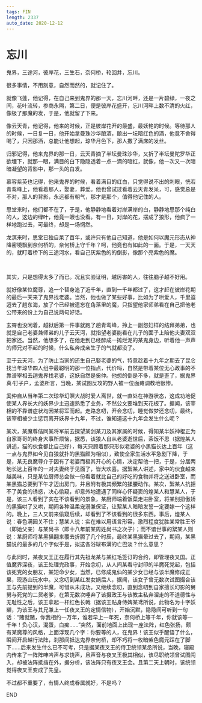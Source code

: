 ```yaml
---
tags: FIN
length: 2337
auto_date: 2020-12-12
---
```


# 忘川

鬼界，三途河，彼岸花，三生石，奈何桥，轮回井，忘川。

很多事情，不用刻意，自然而然的，就记住了。

就像飞蓬，他记得，在自己来到鬼界的那一天，忘川河畔，还是一片碧绿，一夜之间，花叶流转，参商永隔，第二日，便是彼岸花盛开，忘川河畔上数不清的火红，像极了那魔的发，于是，他就留了下来。

像云天青，他记得，他来的时候，正是彼岸花开的最盛，最妖艳的时候。等待那人的时候，一日复一日，他开始拿曼珠沙华酿酒，酿出一坛暗红色的酒，他竟不舍得喝了，只因那酒，总能让他想起，琼华月色下，那人撒了满床的发丝。

归邪记得，他来鬼界的那一日，云天青摘了半坛曼珠沙华，又折了半坛曼陀罗华正欲埋下，就那一眼，满目的白下隐隐透着一点一滴的暗红，就像，他一次又一次暗暗凝望的背影中，那一头的白发。

慕容紫英也记得，他来鬼界的时候，看着满目的红白，只觉得说不出的刺眼，恍若青鸾峰上，他看着那人，娶妻，葬爱。他也曾试过看着云天青发呆，可，感觉总是不对，那人的背影，永远都有朝气，那才是那个，值得他记住的人。

思堂来时，他们都不在了，于是，他静静地看着对岸满岸的白，静静地思那个纯白的人，这边的绿叶，他竟一眼也没看。有一日，对岸的花，摆成了狼形，他疯了一样地跑过去，可最终，却是一场惘然。

龙溟来时，思堂已独自呆了百年，或许只有他自己知道，他是如何以魔元形态从神降密境飘到奈何桥的，奈何桥上守千年？呵，他竟也有如此的一面。于是，一天天的，就盯着桥下的三途河水，看自己灰紫色的的倒影，像那个亮紫色的魔。

<br>

其实，只是想得太多了而已。况且实验证明，越厉害的人，往往脑子越不好用。

就好像某位魔尊，追一个替身追了近千年，直到一千年都过了，这才赶在彼岸花期的最后一天来了鬼界找老婆。当然，他也做了某些好事，比如为了哄爱人，千里迢迢去了趟东海，放了个已经被遗忘在角落里的魔，只指望他家师弟看在自己把他老公带来的份上为自己说两句好话。

玄霄也没闲着，越狱后第一件事就跑了趟青鸾峰，拎上一副怨妇样的结拜弟弟，也就是自己老婆兼师弟的儿子云天河，就指望老婆能看在儿子的面子上陪他夫妻双双把家还。当然，他想多了，在他走到已经醉成一摊烂泥的某鬼身边，听着他一声声的师兄对不起的时候，什么私奔成亲生子的气就都没了。

至于云天河，为了防止当家的还生自己娶老婆的气，特意趁着十九年之期去了昆仑找当年琼华四人组中最聪明的那一位指点，代价吗，自然是带着某位无心政事的不靠谱宰相去趟鬼界找老婆，这妖自然是奚仲。他想的倒是不多，就是歪了，据鬼界真·钉子户，孟婆所言，当晚，某试图反攻的野人被一位面瘫调教地很惨。

奚仲自从当年第二次琼华幻瞑大战时爱人离世，就一直处在神游状态，这成功地促使某人界长大的妖界少主迅速熟悉了业务，不然公文要堆到天花板了。据闻，该宰相的不靠谱症状均因某将军而起。走路念叨，开会念叨，睡觉做梦还念叨，最终，该宰相被少主惩罚离开妖界十九年，不过，谁知道这十九年会发生什么呢？

某次，某魔尊偕同某将军前去探望某剑某刀及其家属的时候，得知某半妖神棍正为自家哥哥的终身大事所烦恼，据悉，该狼人自从老婆逝世后，茶饭不思（据煌某人讲述，猫的伙食都比自己好），每天只顾着那只形似老婆的小黑猫长达上百年（这一点与鬼界如今见白狼就扑的黑猫颇为相似），致使全家生活水平急剧下降，于是，某无良魔尊介于因有了老婆而极其开心的心情，决定帮他一把，于是，分居两地长达上百年的一对夫妻终于见面了，皆大欢喜。据絮某人讲述，家中的伙食越来越美味，只是某位厨师总会做一份看着就比自己的好吃的食物并将之送进卧室，而某黑猫总要到下午才迈出房门，并且附有极其频繁的揉腰动作。某次，絮某人抗拒不了美食的诱惑，决心偷窥，却意外地遭遇了同样心怀疑窦的煌某人和慧某人，于是，该三人看到了实在不该看到的景象，某厨师端着饭菜走进卧室，将某别扭傲娇的黑猫哄了又哄，期间各种温柔宠溺兼保证，让絮某人暗暗发誓一定要嫁一个这样的。晚上，三人又前来偷窥后续，却看到了不该看到的很多东西。事后，煌某人说：春色满园关不住；慧某人说：实在难以用语言形容，激烈程度犹胜某常胜王爷（即她父亲）与某尚书（即十八年前某周姓尚书之次子）；而不谙世事的絮某人则说：某厨师将某黑猫翻来覆去折腾了几个时辰，最终某黑猫晕过去了，期间，某黑猫说的最多的几个字似乎是，拟这各浴球布满的亡巴淡？什么意思？

与此同时，某夜叉王正在履行其先祖龙某与某红毛签订的合约，即管理夜叉国。正值魔界深夜，该王处理完政事，开始念叨，从人间某看守封印的半魔死党起，包括该死党的女朋友，某短命少女，当然，已修成鬼仙的某少女已经与该半魔修成正果，现游山玩水中。又念叨到某红发女娲后人，据闻，该女子曾无数次试图撮合该王与先前提到的半魔，可惜从未成功。又继续念叨，直到念叨到自家擅长幻影的舅舅与死党的二货老爹，在第无数次唾弃了该摄政王与该教主私奔溜走的不道德性与无耻性之后，该王拿起一杆红色长戟（据该王贴身侍婢某鸢所说，此物名为十字妖槊，为该王与其兄兼上一任夜叉王的定情信物），开始沉默，隐隐间可听到一句话：“赌就赌，你我相约一万年，谁若早上一年死，奈何桥上等千年，你就该等一千年！负心汉，混蛋，白痴……”突然，面前地面上出现一座法阵，红色张扬，颇有某魔尊的风格，上面浮现几个字：你要等的人，在鬼界！该王似乎醒悟了什么，瞬间开启越行法阵，刹那间抵达鬼界奈何桥，却不巧将一枚暗紫色魔元踩在了脚下……后来发生什么已不可考，只是据某夜叉王的侍卫统领某丞所说，当晚，寝殿内传来了一阵阵呻吟声与求饶声，且声音与夜叉王极其相似，该尽职统领曾试图闯入，却被法阵抵挡在外，据分析，该法阵只有夜叉王会。且第二天上朝时，该统领觉得夜叉王变成了先皇。

不过都不重要了，有情人终成眷属就好，不是吗？

END
